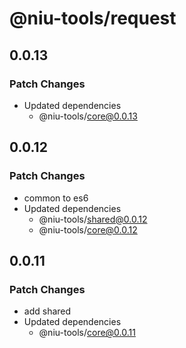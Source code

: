 # @niu-tools/request

## 0.0.13

### Patch Changes

- Updated dependencies
  - @niu-tools/core@0.0.13

## 0.0.12

### Patch Changes

- common to es6
- Updated dependencies
  - @niu-tools/shared@0.0.12
  - @niu-tools/core@0.0.12

## 0.0.11

### Patch Changes

- add shared
- Updated dependencies
  - @niu-tools/core@0.0.11
